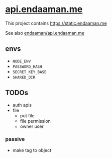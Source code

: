 # [api.endaaman.me](https://api.endaaman.me)

This project contains https://static.endaaman.me

See also [endaaman/api.endaaman.me](https://github.com/endaaman/api.endaaman.me)

## envs

- `NODE_ENV`
- `PASSWORD_HASH`
- `SECRET_KEY_BASE`
- `SHARED_DIR`

## TODOs

- auth apis
- file
  - put file
  - file permission
  - owner user

### passive

- make tag to object
